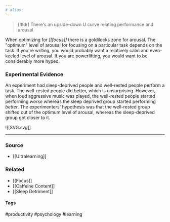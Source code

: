 ```yaml
---
# alias:
---
```

> [!tldr] There's an upside-down U curve relating performance and arousal

When optimizing for *[[focus]]* there is a goldilocks zone for arousal. The "optimum" level of arousal for focusing on a particular task depends on the task. If you're writing, you would probably want a relatively calm and even-keeled level of arousal. If you are powerlifting, you would want to be considerably more hyped.
### Experimental Evidence
An experiment had sleep-deprived people and well-rested people perform a task. The well-rested people did better, which is unsurprising. However, when loud aggressive music was played, the well-rested people started performing *worse* whereas the sleep deprived group started performing *better*. The experimenters' hypothesis was that the well-rested group shifted out of the optimum level of arousal, whereas the sleep-deprived group got closer to it.

![[SVG.svg]]

---
### Source
- [[Ultralearning]]

### Related
- [[Focus]]
- [[Caffeine Content]]
- [[Sleep Detriment]]

#### Tags
#productivity #psychology #learning 